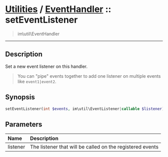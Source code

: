 # [Utilities](util.md) / [EventHandler](util-EventHandler.md) :: setEventListener
 > im\util\EventHandler
____

## Description
Set a new event listener on this handler.

 > You can "pipe" events together to add one listener on multiple events like `event1|event2`.  

## Synopsis
```php
setEventListener(int $events, im\util\EventListener|callable $listener): void
```

## Parameters
| Name | Description |
| :--- | :---------- |
| listener | The listener that will be called on the registered events |
